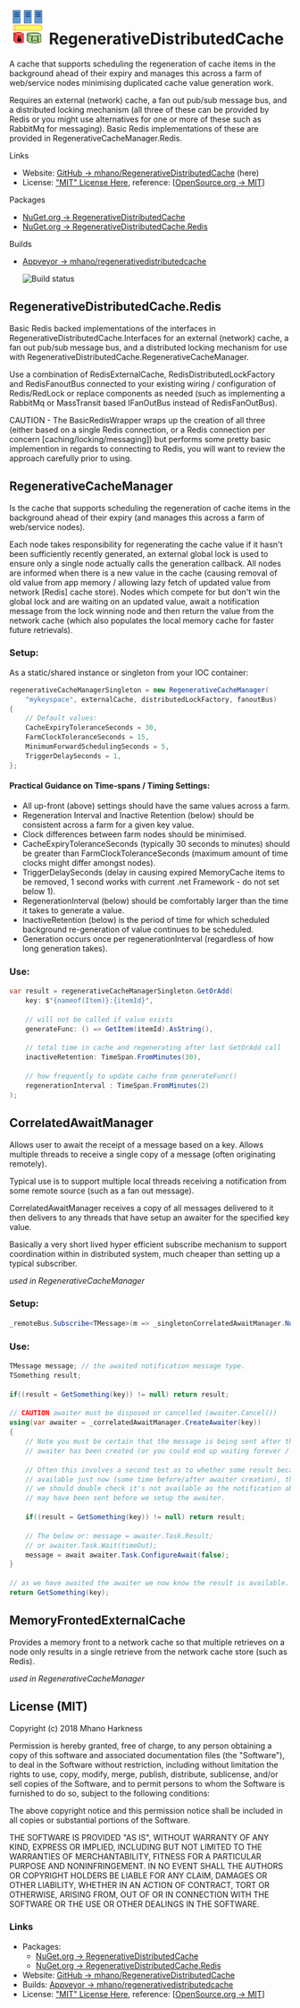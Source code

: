 # ![RegenerativeDistributedCache Icon](https://raw.githubusercontent.com/mhano/RegenerativeDistributedCache/master/docs/Icon.png) RegenerativeDistributedCache

A cache that supports scheduling the regeneration of cache items in the background ahead of their expiry and manages this across a farm of web/service nodes minimising duplicated cache value generation work.

Requires an external (network) cache, a fan out pub/sub message bus, and a distributed locking mechanism (all three of these can be provided by Redis or you might use alternatives for one or more of these such as RabbitMq for messaging). Basic Redis implementations of these are provided in RegenerativeCacheManager.Redis.

Links
* Website: [GitHub -> mhano/RegenerativeDistributedCache](https://github.com/mhano/RegenerativeDistributedCache) (here)
* License: ["MIT" License Here](https://raw.githubusercontent.com/mhano/RegenerativeDistributedCache/master/LICENSE), reference: [[OpenSource.org -> MIT](https://opensource.org/licenses/mit)]

Packages
* [NuGet.org -> RegenerativeDistributedCache](https://www.nuget.org/packages/RegenerativeDistributedCache/)
* [NuGet.org -> RegenerativeDistributedCache.Redis](https://www.nuget.org/packages/RegenerativeDistributedCache.Redis/)

Builds
* [Appveyor -> mhano/regenerativedistributedcache](https://ci.appveyor.com/project/mhano/regenerativedistributedcache/history)
     
  ![Build status](https://ci.appveyor.com/api/projects/status/l8sopd19phi026k6/branch/master?svg=true)

## RegenerativeDistributedCache.Redis

Basic Redis backed implementations of the interfaces in RegenerativeDistributedCache.Interfaces for an external (network) cache, a fan out pub/sub message bus, and a distributed locking mechanism for use with RegenerativeDistributedCache.RegenerativeCacheManager.

Use a combination of RedisExternalCache, RedisDistributedLockFactory and RedisFanoutBus connected to your existing wiring / configuration of Redis/RedLock or replace components as needed (such as implementing a RabbitMq or MassTransit based IFanOutBus instead of RedisFanOutBus).

CAUTION - The BasicRedisWrapper wraps up the creation of all three (either based on a single Redis connection, or a Redis connection per concern [caching/locking/messaging]) but performs some pretty basic implemention in regards to connecting to Redis, you will want to review the approach carefully prior to using.

## RegenerativeCacheManager

Is the cache that supports scheduling the regeneration of cache items in the background ahead of their expiry (and manages this across a farm of web/service nodes).

Each node takes responsibility for regenerating the cache value if it hasn't been sufficiently recently generated, an external global lock is used to ensure only a single node actually calls the generation callback. All nodes are informed when there is a new value in the cache (causing removal of old value from app memory / allowing lazy fetch of updated value from network [Redis] cache store). Nodes which compete for but don't win the global lock and are waiting on an updated value, await a notification message from the lock winning node and then return the value from the network cache (which also populates the local memory cache for faster future retrievals).

### Setup:

As a static/shared instance or singleton from your IOC container:

```C#
regenerativeCacheManagerSingleton = new RegenerativeCacheManager(
	"mykeyspace", externalCache, distributedLockFactory, fanoutBus)
{
    // Default values:
    CacheExpiryToleranceSeconds = 30, 
    FarmClockToleranceSeconds = 15,
    MinimumForwardSchedulingSeconds = 5,
    TriggerDelaySeconds = 1,
};
```

#### Practical Guidance on Time-spans / Timing Settings:
* All up-front (above) settings should have the same values across a farm.
* Regeneration Interval and Inactive Retention (below) should be consistent across a farm for a given key value.
* Clock differences between farm nodes should be minimised.
* CacheExpiryToleranceSeconds (typically 30 seconds to minutes) should be greater than FarmClockToleranceSeconds (maximum amount of time clocks might differ amongst nodes).
* TriggerDelaySeconds (delay in causing expired MemoryCache items to be removed, 1 second works with current .net Framework - do not set below 1).
* RegenerationInterval (below) should be comfortably larger than the time it takes to generate a value.
* InactiveRetention (below) is the period of time for which scheduled background re-generation of value continues to be scheduled.
* Generation occurs once per regenerationInterval (regardless of how long generation takes).

### Use:

```C#
var result = regenerativeCacheManagerSingleton.GetOrAdd(
    key: $"{nameof(Item)}:{itemId}", 

	// will not be called if value exists
    generateFunc: () => GetItem(itemId).AsString(),

	// total time in cache and regenerating after last GetOrAdd call
    inactiveRetention: TimeSpan.FromMinutes(30),

	// how frequently to update cache from generateFunc()
    regenerationInterval : TimeSpan.FromMinutes(2)
);
```
## CorrelatedAwaitManager

Allows user to await the receipt of a message based on a key. Allows multiple threads to receive a single copy of a message (often originating remotely).

Typical use is to support multiple local threads receiving a notification from some remote source (such as a fan out message).

CorrelatedAwaitManager receives a copy of all messages delivered to it then delivers to any threads that have setup an awaiter for the specified key value.

Basically a very short lived hyper efficient subscribe mechanism to support coordination within in distributed system, much cheaper than setting up a typical subscriber.

*used in RegenerativeCacheManager*

### Setup:

```C#
_remoteBus.Subscribe<TMessage>(m => _singletonCorrelatedAwaitManager.NotifyAwaiters(m));
```

### Use:

```C#
TMessage message; // the awaited notification message type.
TSomething result;

if((result = GetSomething(key)) != null) return result;

// CAUTION awaiter must be disposed or cancelled (awaiter.Cancel())
using(var awaiter = _correlatedAwaitManager.CreateAwaiter(key))
{
	// Note you must be certain that the message is being sent after the
	// awaiter has been created (or you could end up waiting forever / timing out).

	// Often this involves a second test as to whether some result became
	// available just now (some time before/after awaiter creation), therefore
	// we should double check it's not available as the notification about it
	// may have been sent before we setup the awaiter.

	if((result = GetSomething(key)) != null) return result;

	// The below or: message = awaiter.Task.Result;
	// or awaiter.Task.Wait(timeOut);
	message = await awaiter.Task.ConfigureAwait(false);
}

// as we have awaited the awaiter we now know the result is available.
return GetSomething(key);
```

## MemoryFrontedExternalCache

Provides a memory front to a network cache so that multiple retrieves on a node only results in a single retrieve from the network cache store (such as Redis).

*used in RegenerativeCacheManager*

## License (MIT)

Copyright (c) 2018 Mhano Harkness

Permission is hereby granted, free of charge, to any person obtaining a copy of this software and associated documentation files (the "Software"), to deal in the Software without restriction, including without limitation the rights to use, copy, modify, merge, publish, distribute, sublicense, and/or sell copies of the Software, and to permit persons to whom the Software is furnished to do so, subject to the following conditions:

The above copyright notice and this permission notice shall be included in all copies or substantial portions of the Software.

THE SOFTWARE IS PROVIDED "AS IS", WITHOUT WARRANTY OF ANY KIND, EXPRESS OR IMPLIED, INCLUDING BUT NOT LIMITED TO THE WARRANTIES OF MERCHANTABILITY, FITNESS FOR A PARTICULAR PURPOSE AND NONINFRINGEMENT. IN NO EVENT SHALL THE AUTHORS OR COPYRIGHT HOLDERS BE LIABLE FOR ANY CLAIM, DAMAGES OR OTHER LIABILITY, WHETHER IN AN ACTION OF CONTRACT, TORT OR OTHERWISE, ARISING FROM, OUT OF OR IN CONNECTION WITH THE SOFTWARE OR THE USE OR OTHER DEALINGS IN THE SOFTWARE.

### Links
* Packages:
  * [NuGet.org -> RegenerativeDistributedCache](https://www.nuget.org/packages/RegenerativeDistributedCache/)
  * [NuGet.org -> RegenerativeDistributedCache.Redis](https://www.nuget.org/packages/RegenerativeDistributedCache.Redis/)
* Website: [GitHub -> mhano/RegenerativeDistributedCache](https://github.com/mhano/RegenerativeDistributedCache)
* Builds: [Appveyor -> mhano/regenerativedistributedcache](https://ci.appveyor.com/project/mhano/regenerativedistributedcache)
* License: ["MIT" License Here](https://raw.githubusercontent.com/mhano/RegenerativeDistributedCache/master/LICENSE), reference: [[OpenSource.org -> MIT](https://opensource.org/licenses/mit)]
